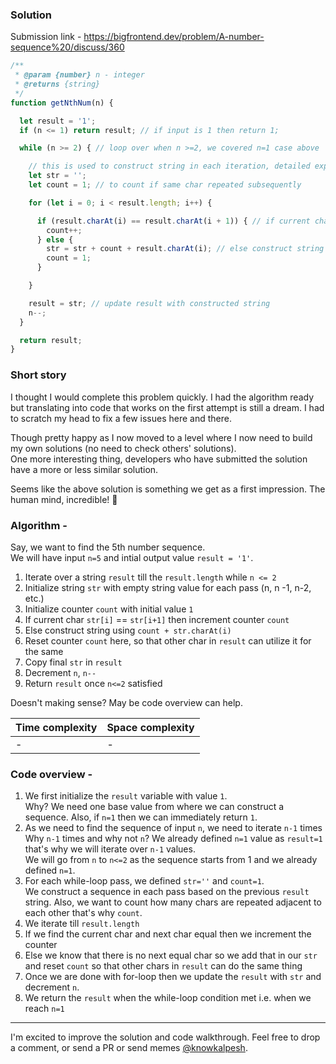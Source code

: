 ### Solution

Submission link - https://bigfrontend.dev/problem/A-number-sequence%20/discuss/360


```js
/**
 * @param {number} n - integer
 * @returns {string}
 */
function getNthNum(n) {

  let result = '1';
  if (n <= 1) return result; // if input is 1 then return 1;

  while (n >= 2) { // loop over when n >=2, we covered n=1 case above

    // this is used to construct string in each iteration, detailed explanation on GitHub
    let str = '';
    let count = 1; // to count if same char repeated subsequently

    for (let i = 0; i < result.length; i++) {

      if (result.charAt(i) == result.charAt(i + 1)) { // if current char and next char is equal then increment counter
        count++;
      } else {
        str = str + count + result.charAt(i); // else construct string
        count = 1;
      }

    }

    result = str; // update result with constructed string
    n--;
  }

  return result;
}
```

### Short story
I thought I would complete this problem quickly. I had the algorithm ready but translating into code that works on the first attempt is still a dream. I had to scratch my head to fix a few issues here and there.


Though pretty happy as I now moved to a level where I now need to build my own solutions (no need to check others' solutions). <br>
One more interesting thing, developers who have submitted the solution have a more or less similar solution.

Seems like the above solution is something we get as a first impression. The human mind, incredible! 🧠

### Algorithm - 

Say, we want to find the 5th number sequence. <br>
We will have input `n=5` and intial output value `result = '1'`.


1. Iterate over a string `result` till the `result.length` while `n <= 2` 
1. Initialize string `str` with empty string value for each pass (n, n -1, n-2, etc.)
1. Initialize counter `count` with initial value `1`
1. If current char `str[i]` == `str[i+1]` then increment counter `count`
1. Else construct string using `count + str.charAt(i)`
  1. Reset counter `count` here, so that other char in `result` can utilize it for the same
1. Copy final `str` in `result`
1. Decrement `n`, `n--`
1. Return `result` once `n<=2` satisfied

Doesn't making sense? May be code overview can help. 


| Time complexity | Space complexity |
|-----------------|------------------|
| -       |     -        |

### Code overview - 
1. We first initialize the `result` variable with value `1`. <br>
  Why? We need one base value from where we can construct a sequence. Also, if `n=1` then we can immediately return `1`.
1. As we need to find the sequence of input `n`, we need to iterate `n-1` times <br>
  Why `n-1` times and why not `n`? We already defined `n=1` value as `result=1` that's why we will iterate over `n-1` values. <br>
  We will go from `n` to `n<=2` as the sequence starts from 1 and we already defined `n=1`.
1. For each while-loop pass, we defined `str=''` and `count=1`. <br>
  We construct a sequence in each pass based on the previous `result` string. Also, we want to count how many chars are repeated adjacent to each other that's why `count`.
1. We iterate till `result.length`
  1. If we find the current char and next char equal then we increment the counter
  1. Else we know that there is no next equal char so we add that in our `str` and reset `count` so that other chars in `result` can do the same thing
1. Once we are done with for-loop then we update the `result` with `str` and decrement `n`.
1. We return the `result` when the while-loop condition met i.e. when we reach `n=1`

---

I'm excited to improve the solution and code walkthrough. Feel free to drop a comment, or send a PR or send memes [@knowkalpesh](https://twitter.com/knowkalpesh).
